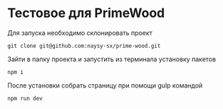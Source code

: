 # Тестовое для PrimeWood

Для запуска необходимо склонировать проект

```
git clone git@github.com:naysy-sx/prime-wood.git
```

Зайти в папку проекта и запустить из терминала установку пакетов

```
npm i
```

После установки собрать страницу при помощи gulp командой

```
npm run dev
```
